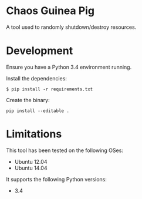 # Chaos Guinea Pig

A tool used to randomly shutdown/destroy resources.

# Development

Ensure you have a Python 3.4 environment running.

Install the dependencies:

````
$ pip install -r requirements.txt
````

Create the binary:

````
pip install --editable .
````

# Limitations

This tool has been tested on the following OSes:

* Ubuntu 12.04
* Ubuntu 14.04

It supports the following Python versions:

* 3.4
